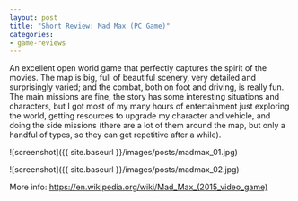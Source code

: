 ```yaml
---
layout: post
title: "Short Review: Mad Max (PC Game)"
categories:
- game-reviews
---
```


<p>An excellent open world game that perfectly captures the spirit of the movies. The map is big, full of beautiful scenery, very detailed and surprisingly varied; and the combat, both on foot and driving, is really fun. The main missions are fine, the story has some interesting situations and characters, but I got most of my many hours of entertainment just exploring the world, getting resources to upgrade my character and vehicle, and doing the side missions (there are a lot of them around the map, but only a handful of types, so they can get repetitive after a while).</p>

![screenshot]({{ site.baseurl }}/images/posts/madmax_01.jpg)


![screenshot]({{ site.baseurl }}/images/posts/madmax_02.jpg)


<p>More info: <a href="https://en.wikipedia.org/wiki/Mad_Max_(2015_video_game)">https://en.wikipedia.org/wiki/Mad_Max_(2015_video_game)</a></p>
